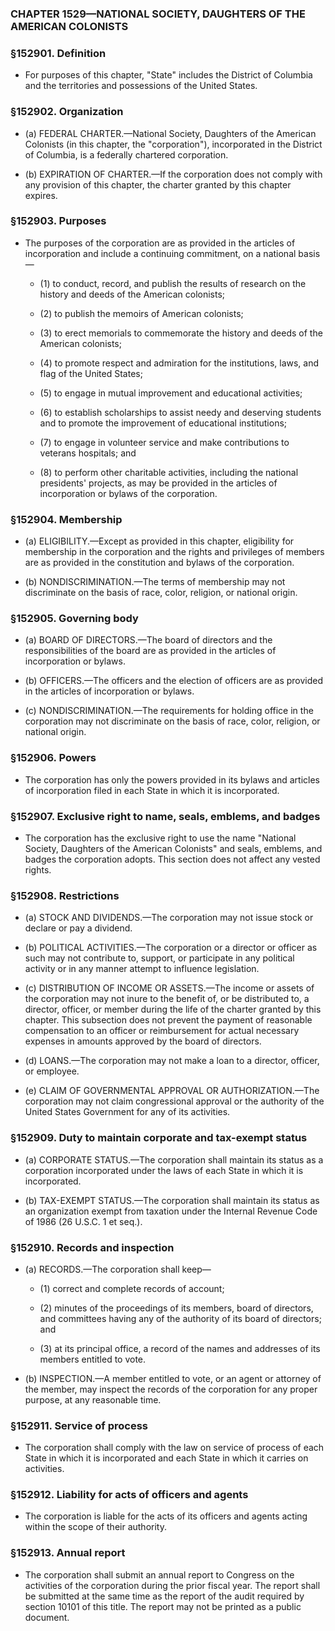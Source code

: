 ### **CHAPTER 1529—NATIONAL SOCIETY, DAUGHTERS OF THE AMERICAN COLONISTS**

### §152901. Definition
* For purposes of this chapter, "State" includes the District of Columbia and the territories and possessions of the United States.

### §152902. Organization
* (a) FEDERAL CHARTER.—National Society, Daughters of the American Colonists (in this chapter, the "corporation"), incorporated in the District of Columbia, is a federally chartered corporation.

* (b) EXPIRATION OF CHARTER.—If the corporation does not comply with any provision of this chapter, the charter granted by this chapter expires.

### §152903. Purposes
* The purposes of the corporation are as provided in the articles of incorporation and include a continuing commitment, on a national basis—

  * (1) to conduct, record, and publish the results of research on the history and deeds of the American colonists;

  * (2) to publish the memoirs of American colonists;

  * (3) to erect memorials to commemorate the history and deeds of the American colonists;

  * (4) to promote respect and admiration for the institutions, laws, and flag of the United States;

  * (5) to engage in mutual improvement and educational activities;

  * (6) to establish scholarships to assist needy and deserving students and to promote the improvement of educational institutions;

  * (7) to engage in volunteer service and make contributions to veterans hospitals; and

  * (8) to perform other charitable activities, including the national presidents' projects, as may be provided in the articles of incorporation or bylaws of the corporation.

### §152904. Membership
* (a) ELIGIBILITY.—Except as provided in this chapter, eligibility for membership in the corporation and the rights and privileges of members are as provided in the constitution and bylaws of the corporation.

* (b) NONDISCRIMINATION.—The terms of membership may not discriminate on the basis of race, color, religion, or national origin.

### §152905. Governing body
* (a) BOARD OF DIRECTORS.—The board of directors and the responsibilities of the board are as provided in the articles of incorporation or bylaws.

* (b) OFFICERS.—The officers and the election of officers are as provided in the articles of incorporation or bylaws.

* (c) NONDISCRIMINATION.—The requirements for holding office in the corporation may not discriminate on the basis of race, color, religion, or national origin.

### §152906. Powers
* The corporation has only the powers provided in its bylaws and articles of incorporation filed in each State in which it is incorporated.

### §152907. Exclusive right to name, seals, emblems, and badges
* The corporation has the exclusive right to use the name "National Society, Daughters of the American Colonists" and seals, emblems, and badges the corporation adopts. This section does not affect any vested rights.

### §152908. Restrictions
* (a) STOCK AND DIVIDENDS.—The corporation may not issue stock or declare or pay a dividend.

* (b) POLITICAL ACTIVITIES.—The corporation or a director or officer as such may not contribute to, support, or participate in any political activity or in any manner attempt to influence legislation.

* (c) DISTRIBUTION OF INCOME OR ASSETS.—The income or assets of the corporation may not inure to the benefit of, or be distributed to, a director, officer, or member during the life of the charter granted by this chapter. This subsection does not prevent the payment of reasonable compensation to an officer or reimbursement for actual necessary expenses in amounts approved by the board of directors.

* (d) LOANS.—The corporation may not make a loan to a director, officer, or employee.

* (e) CLAIM OF GOVERNMENTAL APPROVAL OR AUTHORIZATION.—The corporation may not claim congressional approval or the authority of the United States Government for any of its activities.

### §152909. Duty to maintain corporate and tax-exempt status
* (a) CORPORATE STATUS.—The corporation shall maintain its status as a corporation incorporated under the laws of each State in which it is incorporated.

* (b) TAX-EXEMPT STATUS.—The corporation shall maintain its status as an organization exempt from taxation under the Internal Revenue Code of 1986 (26 U.S.C. 1 et seq.).

### §152910. Records and inspection
* (a) RECORDS.—The corporation shall keep—

  * (1) correct and complete records of account;

  * (2) minutes of the proceedings of its members, board of directors, and committees having any of the authority of its board of directors; and

  * (3) at its principal office, a record of the names and addresses of its members entitled to vote.


* (b) INSPECTION.—A member entitled to vote, or an agent or attorney of the member, may inspect the records of the corporation for any proper purpose, at any reasonable time.

### §152911. Service of process
* The corporation shall comply with the law on service of process of each State in which it is incorporated and each State in which it carries on activities.

### §152912. Liability for acts of officers and agents
* The corporation is liable for the acts of its officers and agents acting within the scope of their authority.

### §152913. Annual report
* The corporation shall submit an annual report to Congress on the activities of the corporation during the prior fiscal year. The report shall be submitted at the same time as the report of the audit required by section 10101 of this title. The report may not be printed as a public document.